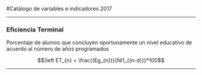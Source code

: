 #Catálogo de variables e indicadores 2017

---

### Eficiencia Terminal

Porcentaje de alumos que concluyen oportunamente un nivel educativo de acuerdo al número de años programados

$$\left ET_{n} = \frac{(Eg_{n})}{NI1_{(n-d)}}*100$$

---
